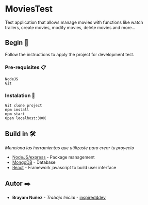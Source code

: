 # MoviesTest

Test application that allows manage movies with functions like watch trailers, create movies, modify movies, delete movies and more...

## Begin 🚀

Follow the instructions to apply the project for development test.


### Pre-requisites 📋

```
NodeJS
Git
```

### Instalation 🔧

```
Git clone project
npm install
npm start
Open localhost:3000
```

## Build in 🛠️

_Menciona las herramientas que utilizaste para crear tu proyecto_

* [NodeJS/express](https://nodejs.org/es/) - Package management
* [MongoDB](https://www.mongodb.com/) - Database
* [React](https://rometools.github.io/rome/) - Framework javascript to build user interface

## Autor ✒️

* **Brayam Nuñez** - *Trabajo Inicial* - [inspired4dev](https://github.com/inspired4dev)
